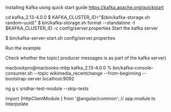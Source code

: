 Installing Kafka using quick start guide
https://kafka.apache.org/quickstart

cd kafka_2.13-4.0.0
$ KAFKA_CLUSTER_ID="$(bin/kafka-storage.sh random-uuid)"
$ bin/kafka-storage.sh format --standalone -t $KAFKA_CLUSTER_ID -c config/server.properties
Start the kafka server

$ bin/kafka-server-start.sh config/server.properties

Run the example 



Check whether the topic( producer messages is as part of the kafka server)

macbookpro@macbooks-mbp kafka_2.13-4.0.0 % bin/kafka-console-consumer.sh --topic wikimedia_recentchange --from-beginning --bootstrap-server localhost:9092


 ng g c sridhar-test-module --skip-tests

 import  {HttpClientModule } from '@angular/common'; 
 // app.module.ts
 Interpolate
 
 

